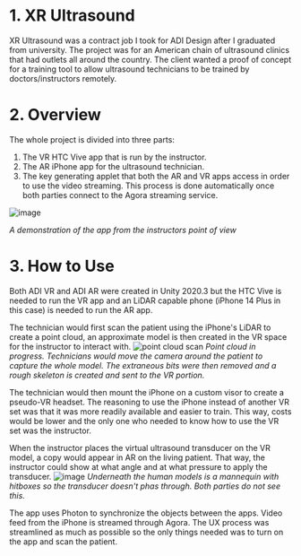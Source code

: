 # 1. XR Ultrasound
XR Ultrasound was a contract job I took for ADI Design after I graduated from university. The project was for an American chain of ultrasound clinics that had outlets all around the country. The client wanted a proof of concept for a training tool to allow ultrasound technicians to be trained by doctors/instructors remotely. 

# 2. Overview
The whole project is divided into three parts: 
  1) The VR HTC Vive app that is run by the instructor. 
  2) The AR iPhone app for the ultrasound technician. 
  3) The key generating applet that both the AR and VR apps access in order to use the video streaming. This process is done automatically once both parties connect to the Agora streaming service.

![image](https://github.com/leezhengyishawn/XR-Ultrasound/assets/100258469/ec3aa768-6db5-4f77-ba29-ac920baacbd3)

*A demonstration of the app from the instructors point of view*

# 3. How to Use
Both ADI VR and ADI AR were created in Unity 2020.3 but the HTC Vive is needed to run the VR app and an LiDAR capable phone (iPhone 14 Plus in this case) is needed to run the AR app.

The technician would first scan the patient using the iPhone's LiDAR to create a point cloud, an approximate model is then created in the VR space for the instructor to interact with. 
![point cloud scan](https://github.com/leezhengyishawn/XR-Ultrasound/assets/100258469/ae332af0-fb0b-4106-aed2-445081dd1672)
*Point cloud in progress. Technicians would move the camera around the patient to capture the whole model. The extraneous bits were then removed and a rough skeleton is created and sent to the VR portion.*

The technician would then mount the iPhone on a custom visor to create a pseudo-VR headset. The reasoning to use the iPhone instead of another VR set was that it was more readily available and easier to train. This way, costs would be lower and the only one who needed to know how to use the VR set was the instructor.

When the instructor places the virtual ultrasound transducer on the VR model, a copy would appear in AR on the living patient. That way, the instructor could show at what angle and at what pressure to apply the transducer.
![image](https://github.com/leezhengyishawn/XR-Ultrasound/assets/100258469/0035f863-f408-477d-9c47-3655c522f982)
*Underneath the human models is a mannequin with hitboxes so the transducer doesn't phas through. Both parties do not see this.*

The app uses Photon to synchronize the objects between the apps. Video feed from the iPhone is streamed through Agora. The UX process was streamlined as much as possible so the only things needed was to turn on the app and scan the patient.
